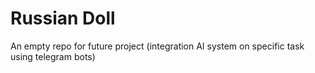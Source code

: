 # Russian Doll
An empty repo for future project (integration AI system on specific task using telegram bots)
